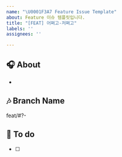 ```yaml
---
name: "\U0001F3A7 Feature Issue Template"
about: Feature 이슈 템플릿입니다.
title: "[FEAT] 어쩌고-저쩌고"
labels: ''
assignees: ''

---
```


## 🎧 About
<!-- 해당 이슈에서 할 작업에 대해 설명해 주세요. -->
* 

## 🎶 Branch Name
<!-- 해당 이슈와 관련된 작업을 진행할 브랜치명을 작성해 주세요. -->
feat/#?-

## 🎹 To do
<!-- 해야 할 일을 적어 주세요. -->
- [ ]

<!-- UI 작업인지, network 작업인지 Label 추가하기! -->
